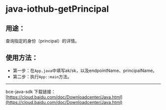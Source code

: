 # java-iothub-getPrincipal

## 用途：

查询指定的身份（principal）的详情。

## 使用方法：

* 第一步：在`App.java`中填写ak/sk，以及endpointName、principalName。
* 第二步：执行`App::main`方法。

---

bce-java-sdk 下载链接：[https://cloud.baidu.com/doc/Downloadcenter/Java.html](https://cloud.baidu.com/doc/Downloadcenter/Java.html)